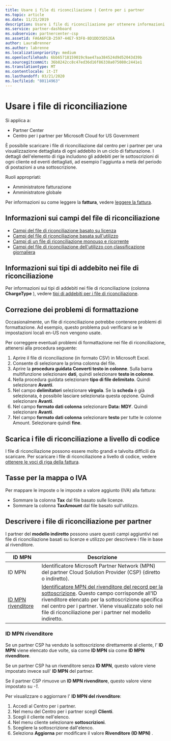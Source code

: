```yaml
---
title: Usare i file di riconciliazione | Centro per i partner
ms.topic: article
ms.date: 11/21/2019
description: Usare i file di riconciliazione per ottenere informazioni dettagliate sulle visualizzazioni di elementi lineari degli addebiti per i centri partner.
ms.service: partner-dashboard
ms.subservice: partnercenter-csp
ms.assetid: FA6A6FCB-2597-44E7-93F8-8D1DD35D52EA
author: LauraBrenner
ms.author: labrenne
ms.localizationpriority: medium
ms.openlocfilehash: 6bb65718159019c9ae47aa384524d9d52043d39b
ms.sourcegitcommit: 36b8242cc8c47ed36d16f86338a075080c2441e1
ms.translationtype: MT
ms.contentlocale: it-IT
ms.lasthandoff: 03/21/2020
ms.locfileid: "80114963"
---
```

# <a name="use-your-reconciliation-files"></a>Usare i file di riconciliazione

Si applica a:

- Partner Center
- Centro per i partner per Microsoft Cloud for US Government

È possibile scaricare i file di riconciliazione dal centro per i partner per una visualizzazione dettagliata di ogni addebito in un ciclo di fatturazione. I dettagli dell'elemento di riga includono gli addebiti per le sottoscrizioni di ogni cliente ed eventi dettagliati, ad esempio l'aggiunta a metà del periodo di postazioni a una sottoscrizione.

Ruoli appropriati:

- Amministratore fatturazione
- Amministratore globale

Per informazioni su come leggere la **fattura**, vedere [leggere la fattura](read-your-bill.md).

## <a name="understand-reconciliation-file-fields"></a>Informazioni sui campi del file di riconciliazione

- [Campi del file di riconciliazione basato su licenza](license-based-recon-files.md)
- [Campi del file di riconciliazione basata sull'utilizzo](usage-based-recon-files.md)
- [Campi di un file di riconciliazione monouso e ricorrente](one-time-recurring-recon-files.md)
- [Campi del file di riconciliazione dell'utilizzo con classificazione giornaliera](daily-rated-usage-recon-files.md)

## <a name="understand-charge-types-in-reconciliation-files"></a>Informazioni sui tipi di addebito nei file di riconciliazione

Per informazioni sui tipi di addebiti nei file di riconciliazione (colonna **ChargeType** ), vedere [tipi di addebiti per i file di riconciliazione](recon-file-charge-types.md).

## <a name="fix-formatting-issues"></a>Correzione dei problemi di formattazione

Occasionalmente, un file di riconciliazione potrebbe contenere problemi di formattazione. Ad esempio, questo problema può verificarsi se le impostazioni locali en-US non vengono usate.

Per correggere eventuali problemi di formattazione nei file di riconciliazione, attenersi alla procedura seguente:

1. Aprire il file di riconciliazione (in formato CSV) in Microsoft Excel.
2. Consente di selezionare la prima colonna del file.
3. Aprire la **procedura guidata Converti testo in colonne**. Sulla barra multifunzione selezionare **dati**, quindi selezionare **testo in colonne**.
4. Nella procedura guidata selezionare **tipo di file delimitato**. Quindi selezionare **Avanti**.
5. Nel campo **delimitatori** selezionare **virgola**. Se la **scheda** è già selezionata, è possibile lasciare selezionata questa opzione. Quindi selezionare **Avanti**.
6. Nel campo **formato dati colonna** selezionare **Data: MDY**. Quindi selezionare **Avanti**.
7. Nel campo **formato dati colonna** selezionare **testo** per tutte le colonne Amount. Selezionare quindi **fine**.

## <a name="download-reconciliation-files-programmatically"></a>Scarica i file di riconciliazione a livello di codice

I file di riconciliazione possono essere molto grandi e talvolta difficili da scaricare. Per scaricare i file di riconciliazione a livello di codice, vedere [ottenere le voci di riga della fattura](https://docs.microsoft.com/partner-center/develop/get-invoiceline-items).

## <a name="map-taxes-or-vat"></a>Tasse per la mappa o IVA

Per mappare le imposte o le imposte a valore aggiunto (IVA) alla fattura:

- Sommare la colonna **Tax** dal file basato sulle licenze.
- Sommare la colonna **TaxAmount** dal file basato sull'utilizzo.

## <a name="itemize-reconciliation-files-by-partner"></a>Descrivere i file di riconciliazione per partner

I partner del **modello indiretto** possono usare questi campi aggiuntivi nei file di riconciliazione basati su licenze e utilizzo per descrivere i file in base al rivenditore.

| ID MPN | Descrizione |
| ------ | ----------- |
| ID MPN | Identificatore Microsoft Partner Network (MPN) del partner Cloud Solution Provider (CSP) (diretto o indiretto). |
| [ID MPN rivenditore](#reseller-mpn-id) | [Identificatore MPN del rivenditore del record per la sottoscrizione](#reseller-mpn-id). Questo campo corrisponde all'ID rivenditore elencato per la sottoscrizione specifica nel centro per i partner. Viene visualizzato solo nei file di riconciliazione per i partner nel modello indiretto. |

### <a name="reseller-mpn-id"></a>ID MPN rivenditore

Se un partner CSP ha venduto la sottoscrizione direttamente al cliente, l' **ID MPN** viene elencato due volte, sia come **ID MPN** sia come **ID MPN rivenditore**.

Se un partner CSP ha un rivenditore senza **ID MPN**, questo valore viene impostato invece sull' **ID MPN** del partner.

Se il partner CSP rimuove un **ID MPN rivenditore**, questo valore viene impostato su *-1*.

Per visualizzare o aggiornare l' **ID MPN del rivenditore**:

1. Accedi al Centro per i partner.
2. Nel menu del Centro per i partner scegli **Clienti**.
3. Scegli il cliente nell'elenco.
4. Nel menu cliente selezionare **sottoscrizioni**.
5. Scegliere la sottoscrizione dall'elenco.
6. Seleziona **Aggiorna** per modificare il valore **Rivenditore (ID MPN)** .
